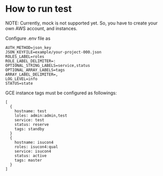 # How to run test

NOTE: Currently, mock is not supported yet. So, you have to create your own AWS account, and instances.

Configure .env file as

```
AUTH_METHOD=json_key
JSON_KEYFILE=example/your-project-000.json
ROLES_LABEL=roles
ROLE_LABEL_DELIMITER=:
OPTIONAL_STRING_LABELS=service,status
OPTIONAL_ARRAY_LABELS=tags
ARRAY_LABEL_DELIMITER=,
LOG_LEVEL=info
STATUS=state
```

GCE instance tags must be configured as followings:

```
[
  {
    hostname: test
    loles: admin:admin,test
    service: test
    status: reserve
    tags: standby
  }
  {
    hostname: isucon4
    roles: isucon4:qual
    service: isucon4
    status: active
    tags: master
  }
]
```
